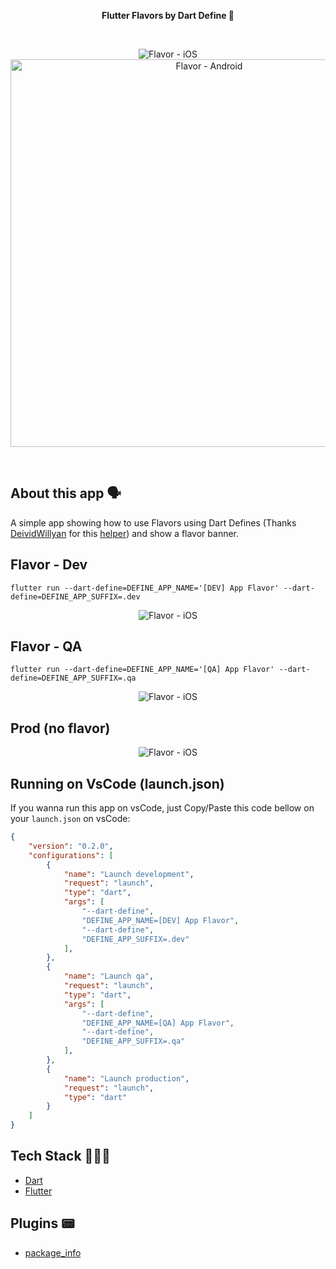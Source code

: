 <!-- header section -->
<p align="center">
  <span><b>Flutter Flavors by Dart Define 🍦 </b></span><br/>
</p>
<!-- header section END -->

<br/>

<!-- show case/gif section -->
<p align="center">
    <img alt="Flavor - iOS"  src="https://i.imgur.com/rhiTHWj.png" />
    <img alt="Flavor - Android" height="620" src="https://i.imgur.com/QuiY117.png" />
</p>
<!-- show case/gif section END -->

<br/>

<!-- about app and course section -->

## About this app 🗣

A simple app showing how to use Flavors using Dart Defines (Thanks [DeividWillyan](https://github.com/DeividWillyan/) for this [helper](https://github.com/DeividWillyan/Flutter-Auto-Flavors)) and show a flavor banner.

## Flavor - Dev 
```
flutter run --dart-define=DEFINE_APP_NAME='[DEV] App Flavor' --dart-define=DEFINE_APP_SUFFIX=.dev 
```

<p align="center">
    <img alt="Flavor - iOS"  src="https://i.imgur.com/uemigzf.png" />
</p>

## Flavor - QA 
```
flutter run --dart-define=DEFINE_APP_NAME='[QA] App Flavor' --dart-define=DEFINE_APP_SUFFIX=.qa
```

<p align="center">
    <img alt="Flavor - iOS"  src="https://i.imgur.com/BO870qE.png" />
</p>

## Prod (no flavor)

<p align="center">
    <img alt="Flavor - iOS"  src="https://i.imgur.com/FEVSIVF.png" />
</p>

## Running on VsCode (launch.json)

If you wanna run this app on vsCode, just Copy/Paste this code bellow on your `launch.json` on vsCode:

```json
{
    "version": "0.2.0",
    "configurations": [
        {
            "name": "Launch development",
            "request": "launch",
            "type": "dart",
            "args": [
                "--dart-define",
                "DEFINE_APP_NAME=[DEV] App Flavor",
                "--dart-define",
                "DEFINE_APP_SUFFIX=.dev"
            ],
        },
        {
            "name": "Launch qa",
            "request": "launch",
            "type": "dart",
            "args": [
                "--dart-define",
                "DEFINE_APP_NAME=[QA] App Flavor",
                "--dart-define",
                "DEFINE_APP_SUFFIX=.qa"
            ],
        },
        {
            "name": "Launch production",
            "request": "launch",
            "type": "dart"
        }
    ]
}
```

## Tech Stack 👩🏾‍💻

- [Dart](https://dart.dev/)
- [Flutter](https://flutter.dev/)

## Plugins 📟

- [package_info](https://pub.dev/packages/package_info)

<!-- about app and course section END -->

